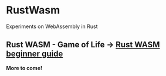# RustWasm
Experiments on WebAssembly in Rust

Rust WASM - Game of Life -> [Rust WASM beginner guide](https://rustwasm.github.io/docs/book/game-of-life/rules.html)
---
__More to come!__
